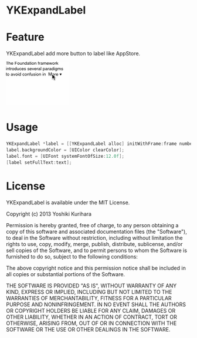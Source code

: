 YKExpandLabel
==========

# Feature #

YKExpandLabel add more button to label like AppStore.

![Movie](movie.gif)

# Usage #

``` objective-c
YKExpandLabel *label = [[YKExpandLabel alloc] initWithFrame:frame numberOfLines:3 moreText:@" More ▾"];
label.backgroundColor = [UIColor clearColor];
label.font = [UIFont systemFontOfSize:12.0f];
[label setFullText:text];
```

# License #

YKExpandLabel is available under the MIT License.

Copyright (c) 2013 Yoshiki Kurihara

Permission is hereby granted, free of charge, to any person obtaining a copy
of this software and associated documentation files (the "Software"), to deal
in the Software without restriction, including without limitation the rights
to use, copy, modify, merge, publish, distribute, sublicense, and/or sell
copies of the Software, and to permit persons to whom the Software is
furnished to do so, subject to the following conditions:

The above copyright notice and this permission notice shall be included in
all copies or substantial portions of the Software.

THE SOFTWARE IS PROVIDED "AS IS", WITHOUT WARRANTY OF ANY KIND, EXPRESS OR
IMPLIED, INCLUDING BUT NOT LIMITED TO THE WARRANTIES OF MERCHANTABILITY,
FITNESS FOR A PARTICULAR PURPOSE AND NONINFRINGEMENT. IN NO EVENT SHALL THE
AUTHORS OR COPYRIGHT HOLDERS BE LIABLE FOR ANY CLAIM, DAMAGES OR OTHER
LIABILITY, WHETHER IN AN ACTION OF CONTRACT, TORT OR OTHERWISE, ARISING FROM,
OUT OF OR IN CONNECTION WITH THE SOFTWARE OR THE USE OR OTHER DEALINGS IN
THE SOFTWARE.
